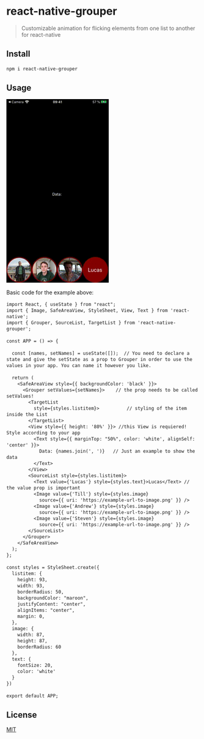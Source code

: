 # react-native-grouper

> Customizable animation for flicking elements from one list to another for react-native

## Install

```bash
npm i react-native-grouper
```

## Usage



![grouper](./assets/grouper.gif)





Basic code for the example above:

```JSX
import React, { useState } from "react";
import { Image, SafeAreaView, StyleSheet, View, Text } from 'react-native';
import { Grouper, SourceList, TargetList } from 'react-native-grouper';

const APP = () => {

  const [names, setNames] = useState([]);  // You need to declare a state and give the setState as a prop to Grouper in order to use the values in your app. You can name it however you like.
 
  return (
    <SafeAreaView style={{ backgroundColor: 'black' }}>
      <Grouper setValues={setNames}>    // the prop needs to be called setValues!
        <TargetList
          style={styles.listitem}>          // styling of the item inside the List
        </TargetList>
        <View style={{ height: '80%' }}> //this View is requiered! Style according to your app
          <Text style={{ marginTop: "50%", color: 'white', alignSelf: 'center' }}>
            Data: {names.join(', ')}   // Just an example to show the data
          </Text>
        </View>
        <SourceList style={styles.listitem}> 
          <Text value={'Lucas'} style={styles.text}>Lucas</Text> // the value prop is important 
          <Image value={'Till'} style={styles.image} 
            source={{ uri: 'https://example-url-to-image.png' }} />
          <Image value={'Andrew'} style={styles.image} 
            source={{ uri: 'https://example-url-to-image.png' }} />
          <Image value={'Steven'} style={styles.image} 
            source={{ uri: 'https://example-url-to-image.png' }} />
        </SourceList>
      </Grouper>
    </SafeAreaView>
  );
};

const styles = StyleSheet.create({
  listitem: {
    height: 93,
    width: 93,
    borderRadius: 50,
    backgroundColor: "maroon",
    justifyContent: "center",
    alignItems: "center",
    margin: 0,
  },
  image: {
    width: 87, 
    height: 87, 
    borderRadius: 60
  },
  text: {
    fontSize: 20, 
    color: 'white'
  }
})

export default APP;
```



## License

[MIT](http://vjpr.mit-license.org)

[npm-image]: https://img.shields.io/npm/v/live-xxx.svg
[npm-url]: https://npmjs.org/package/react-native-grouper
[coveralls-image]: https://img.shields.io/coveralls/live-js/live-xxx/master.svg
[coveralls-url]: https://coveralls.io/r/live-js/live-xxx?branch=master
